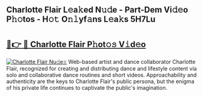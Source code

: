 ## Charlotte Flair L𝚎a𝚔ed N𝚞𝚍e - Part-Dem Vi𝚍𝚎o P𝚑𝚘tos - H𝚘𝚝 O𝚗𝚕yf𝚊ns L𝚎a𝚔s 5H7Lu

# <h2><a href="http://kfcln58.oniu.top/?m=Charlotte+Flair">🔗👉 🔴 Charlotte Flair P𝚑ot𝚘𝚜 V𝚒d𝚎o</a></h2>

[![Charlotte Flair Nu𝚍e𝚜](https://i.imgur.com/0qMVB7G.gif)](http://kfcln58.oniu.top/?m=Charlotte+Flair)
Web-based artist and dance collaborator Charlotte Flair, recognized for creating and distributing dance and lifestyle content via solo and collaborative dance routines and short videos. Approachability and authenticity are the keys to Charlotte Flair's public persona, but the enigma of his private life continues to captivate the public's imagination.  
